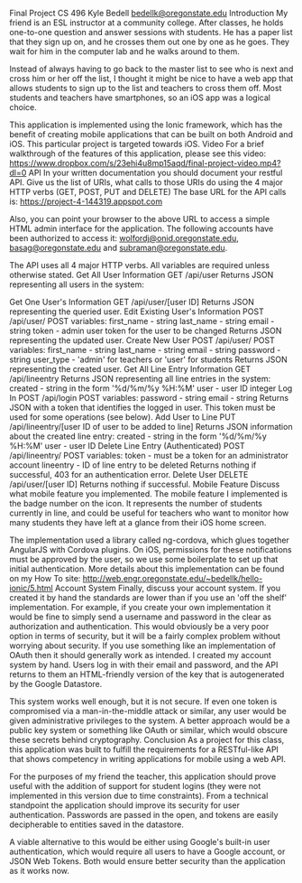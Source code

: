 Final Project
CS 496
Kyle Bedell
bedellk@oregonstate.edu
Introduction
My friend is an ESL instructor at a community college. After classes, he holds one-to-one question and answer sessions with students. He has a paper list that they sign up on, and he crosses them out one by one as he goes. They wait for him in the computer lab and he walks around to them.

Instead of always having to go back to the master list to see who is next and cross him or her off the list, I thought it might be nice to have a web app that allows students to sign up to the list and teachers to cross them off. Most students and teachers have smartphones, so an iOS app was a logical choice.

This application is implemented using the Ionic framework, which has the benefit of creating mobile applications that can be built on both Android and iOS. This particular project is targeted towards iOS.
Video
For a brief walkthrough of the features of this application, please see this video:
https://www.dropbox.com/s/23ehi4u8mp15aqd/final-project-video.mp4?dl=0
API
In your written documentation you should document your restful API. Give us the list of URIs, what calls to those URIs do using the 4 major HTTP verbs (GET, POST, PUT and DELETE)
The base URL for the API calls is: https://project-4-144319.appspot.com

Also, you can point your browser to the above URL to access a simple HTML admin interface for the application. The following accounts have been authorized to access it: wolfordj@onid.oregonstate.edu, basag@oregonstate.edu and subraman@oregonstate.edu.

The API uses all 4 major HTTP verbs. All variables are required unless otherwise stated.
Get All User Information
GET /api/user
Returns JSON representing all users in the system:

Get One User's Information
GET /api/user/[user ID]
Returns JSON representing the queried user.
Edit Existing User's Information
POST /api/user/
POST variables:
first_name - string
last_name - string
email - string
token - admin user token for the user to be changed
Returns JSON representing the updated user.
Create New User
POST /api/user/
POST variables:
first_name - string
last_name - string
email - string
password - string
user_type - 'admin' for teachers or 'user' for students
Returns JSON representing the created user.
Get All Line Entry Information
GET /api/lineentry
Returns JSON representing all line entries in the system:
	created - string in the form '%d/%m/%y %H:%M'
	user - user ID integer
Log In
POST /api/login
POST variables:
password - string
email - string
Returns JSON with a token that identifies the logged in user. This token must be used for some operations (see below).
Add User to Line
PUT /api/lineentry/[user ID of user to be added to line]
Returns JSON information about the created line entry:
	created - string in the form '%d/%m/%y %H:%M'
	user - user ID
Delete Line Entry (Authenticated)
POST /api/lineentry/
POST variables:
token - must be a token for an administrator account
lineentry - ID of line entry to be deleted
Returns nothing if successful, 403 for an authentication error.
Delete User
DELETE /api/user/[user ID]
Returns nothing if successful.
Mobile Feature
Discuss what mobile feature you implemented.
The mobile feature I implemented is the badge number on the icon. It represents the number of students currently in line, and could be useful for teachers who want to monitor how many students they have left at a glance from their iOS home screen.

The implementation used a library called ng-cordova, which glues together AngularJS with Cordova plugins. On iOS, permissions for these notifications must be approved by the user, so we use some boilerplate to set up that initial authentication. More details about this implementation can be found on my How To site: http://web.engr.oregonstate.edu/~bedellk/hello-ionic/5.html
Account System
Finally, discuss your account system. If you created it by hand the standards are lower than if you use an 'off the shelf' implementation. For example, if you create your own implementation it would be fine to simply send a username and password in the clear as authorization and authentication. This would obviously be a very poor option in terms of security, but it will be a fairly complex problem without worrying about security. If you use something like an implementation of OAuth then it should generally work as intended.
I created my account system by hand. Users log in with their email and password, and the API returns to them an HTML-friendly version of the key that is autogenerated by the Google Datastore.

This system works well enough, but it is not secure. If even one token is compromised via a man-in-the-middle attack or similar, any user would be given administrative privileges to the system. A better approach would be a public key system or something like OAuth or similar, which would obscure these secrets behind cryptography.
Conclusion
As a project for this class, this application was built to fulfill the requirements for a RESTful-like API that shows competency in writing applications for mobile using a web API.

For the purposes of my friend the teacher, this application should prove useful with the addition of support for student logins (they were not implemented in this version due to time constraints). From a technical standpoint the application should improve its security for user authentication. Passwords are passed in the open, and tokens are easily decipherable to entities saved in the datastore.

A viable alternative to this would be either using Google's built-in user authentication, which would require all users to have a Google account, or JSON Web Tokens. Both would ensure better security than the application as it works now.


